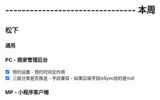 # -------------------------------- 本周

## 松下
### 通用
### PC - 商家管理后台
* [x] 预约设置 - 预约时间无作用
* [x] 三级分类是否推送 - 字段兼容 - 如果后端字段isSync给的是null
### MP - 小程序客户端
